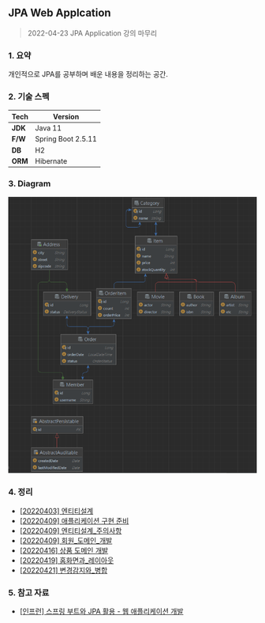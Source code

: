 ## JPA Web Applcation 

> 2022-04-23 JPA Application 강의 마무리

### 1. 요약

개인적으로 JPA를 공부하며 배운 내용을 정리하는 공간.

### 2. 기술 스펙

| Tech    | Version           |
|---------|-------------------|
| **JDK** | Java 11           |
| **F/W** | Spring Boot 2.5.11 |
| **DB**  | H2                |
| **ORM** | Hibernate         |

### 3. Diagram

![diagram](./images/diagram.PNG)

### 4. 정리

- [[20220403] 엔티티설계](./document/20220403/엔티티설계/README.md)
- [[20220409] 애플리케이션 구현 준비](./document/20220409/애플리케이션_구현준비/README.md)
- [[20220409] 엔티티설계_주의사항](./document/20220409/엔티티설계_주의사항/README.md)
- [[20220409] 회원_도메인_개발](./document/20220409/회원_도메인_개발/README.md)
- [[20220416] 상품 도메인 개발](./document/20220416/상품_도메인_개발/README.md)
- [[20220419] 홈화면과_레이아웃](./document/20220419/홈화면과_레이아웃/README.md)
- [[20220421] 변경감지와_병합](./document/20220421/변경감지와_병합/README.md)

### 5. 참고 자료

- [[인프런] 스프링 부트와 JPA 활용 - 웹 애플리케이션 개발](https://www.inflearn.com/course/%EC%8A%A4%ED%94%84%EB%A7%81%EB%B6%80%ED%8A%B8-JPA-%ED%99%9C%EC%9A%A9-1/dashboard)
